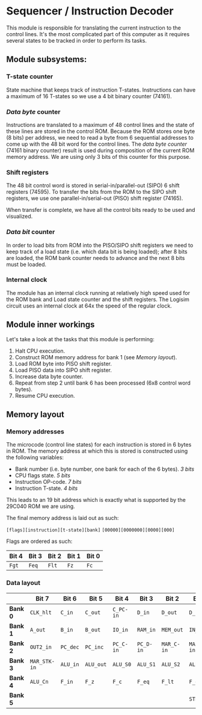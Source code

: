 # Sequencer / Instruction Decoder

This module is responsible for translating the current instruction to the control lines.
It's the most complicated part of this computer as it requires several states to be tracked in order to perform its tasks.

## Module subsystems:

### T-state counter
State machine that keeps track of instruction T-states. Instructions can have a maximum of 16 T-states so we use a 4 bit binary counter (74161).

### _Data byte_ counter
Instructions are translated to a maximum of 48 control lines and the state of these lines are stored in the control ROM. Because the ROM stores one byte (8 bits) per address, we need to read a byte from 6 sequential addresses to come up with the 48 bit word for the control lines.
The _data byte counter_ (74161 binary counter) result is used during composition of the current ROM memory address. We are using only 3 bits of this counter for this purpose.

### Shift registers

The 48 bit control word is stored in serial-in/parallel-out (SIPO) 6 shift registers (74595). To transfer the bits from the ROM to the SIPO shift registers, we use one parallel-in/serial-out (PISO) shift register (74165).

When transfer is complete, we have all the control bits ready to be used and visualized.

### _Data bit_ counter

In order to load bits from ROM into the PISO/SIPO shift registers we need to keep track of a load state (i.e. which data bit is being loaded); after 8 bits are loaded, the ROM bank counter needs to advance and the next 8 bits must be loaded.

### Internal clock

The module has an internal clock running at relatively high speed used for the ROM bank and Load state counter and the shift registers. The Logisim circuit uses an internal clock at 64x the speed of the regular clock.

## Module inner workings

Let's take a look at the tasks that this module is performing:

1. Halt CPU execution.
2. Construct ROM memory address for bank 1 (see _Memory layout_).
3. Load ROM byte into PISO shift register.
4. Load PISO data into SIPO shift register.
5. Increase data byte counter.
6. Repeat from step 2 until bank 6 has been processed (6x8 control word bytes).
7. Resume CPU execution.

## Memory layout

### Memory addresses

The microcode (control line states) for each instruction is stored in 6 bytes in ROM.
The memory address at which this is stored is constructed using the following variables:

- Bank number (i.e. byte number, one bank for each of the 6 bytes).
  *3 bits*
- CPU flags state.
  *5 bits*
- Instruction OP-code.
  *7 bits*
- Instruction T-state.
  *4 bits*

This leads to an 19 bit address which is exactly what is supported by the 29C040 ROM we are using. 

The final memory address is laid out as such:

`[flags][instruction][t-state][bank]`
`[00000][0000000][0000][000]`

Flags are ordered as such:

| Bit 4 | Bit 3 | Bit 2 | Bit 1 | Bit 0 |
| ----- | ----- | ----- | ----- | ----- |
| `Fgt` | `Feq` | `Flt` | `Fz`  | `Fc`  |



### Data layout

|            | **Bit 7**    | **Bit 6** | **Bit 5** | **Bit 4** | **Bit 3** | **Bit 2**  | **Bit 1**  | **Bit 0**   |
| ---------- | ------------ | --------- | --------- | --------- | --------- | ---------- | ---------- | ----------- |
| **Bank 0** | `CLK_hlt`    | `C_in`    | `C_out`   | `C_PC-in` | `D_in`    | `D_out`    | `D_PC-in`  | `A_in`      |
| **Bank 1** | `A_out`      | `B_in`    | `B_out`   | `IO_in`   | `RAM_in`  | `MEM_out`  | `IN_out`   | `OUT1_in`   |
| **Bank 2** | `OUT2_in`    | `PC_dec`  | `PC_inc`  | `PC_C-in` | `PC_D-in` | `MAR_C-in` | `MAR_D-in` | `MAR_PC-in` |
| **Bank 3** | `MAR_STK-in` | `ALU_in`  | `ALU_out` | `ALU_S0`  | `ALU_S1`  | `ALU_S2`   | `ALU_S3`   | `ALU_M`     |
| **Bank 4** | `ALU_Cn`     | `F_in`    | `F_z`     | `F_c`     | `F_eq`    | `F_lt`     | `F_gt`     | `SEQ_res`   |
| **Bank 5** |              |           |           |           |           |            | `STK_dec`  | `STK_inc`   |

